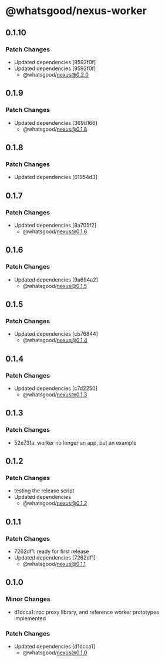 # @whatsgood/nexus-worker

## 0.1.10

### Patch Changes

- Updated dependencies [9592f0f]
- Updated dependencies [9592f0f]
  - @whatsgood/nexus@0.2.0

## 0.1.9

### Patch Changes

- Updated dependencies [369d166]
  - @whatsgood/nexus@0.1.8

## 0.1.8

### Patch Changes

- Updated dependencies [61954d3]

## 0.1.7

### Patch Changes

- Updated dependencies [8a705f2]
  - @whatsgood/nexus@0.1.6

## 0.1.6

### Patch Changes

- Updated dependencies [9a694a2]
  - @whatsgood/nexus@0.1.5

## 0.1.5

### Patch Changes

- Updated dependencies [cb76844]
  - @whatsgood/nexus@0.1.4

## 0.1.4

### Patch Changes

- Updated dependencies [c7d2250]
  - @whatsgood/nexus@0.1.3

## 0.1.3

### Patch Changes

- 52e73fa: worker no longer an app, but an example

## 0.1.2

### Patch Changes

- testing the release script
- Updated dependencies
  - @whatsgood/nexus@0.1.2

## 0.1.1

### Patch Changes

- 7262df1: ready for first release
- Updated dependencies [7262df1]
  - @whatsgood/nexus@0.1.1

## 0.1.0

### Minor Changes

- d1dcca1: rpc proxy library, and reference worker prototypes implemented

### Patch Changes

- Updated dependencies [d1dcca1]
  - @whatsgood/nexus@0.1.0
